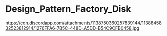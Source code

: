 # Design_Pattern_Factory_Disk

https://cdn.discordapp.com/attachments/1138750360257839144/1138845832523812914/1276FFA6-7B5C-448D-A5DD-B54C9CFB0458.jpg
